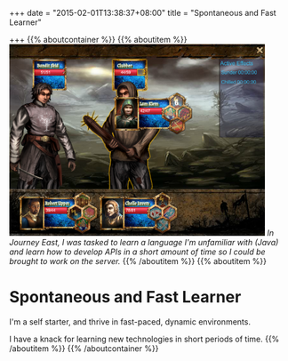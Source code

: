 +++
date = "2015-02-01T13:38:37+08:00"
title = "Spontaneous and Fast Learner"

+++
{{% aboutcontainer %}}
{{% aboutitem %}}
  <img src="/media/journey_east@feature.png">
  <i>In Journey East, I was tasked to learn a language I'm unfamiliar with (Java) and learn how to develop APIs in a short amount of time so I could be brought to work on the server.</i>
{{% /aboutitem %}}
{{% aboutitem %}}
  <h1>Spontaneous and Fast Learner</h1>

  I'm a self starter, and thrive in fast-paced, dynamic environments.

  I have a knack for learning new technologies in short periods of time.
{{% /aboutitem %}}
{{% /aboutcontainer %}}
